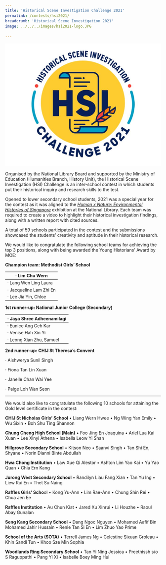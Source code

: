 ```yaml
---
title: 'Historical Scene Investigation Challenge 2021'
permalink: /contests/hsi2021/
breadcrumb: 'Historical Scene Investigation 2021'
image: ../../../images/hsi2021-logo.JPG

---
```


![](../images/hsi2021-logo.JPG)

Organised by the National Library Board and supported by the Ministry of Education (Humanities Branch, History Unit), the Historical Scene Investigation (HSI) Challenge is an inter-school contest in which students put their historical inquiry and research skills to the test. 

Opened to lower secondary school students, 2021 was a special year for the contest as it was aligned to the *[Human x Nature: Environmental Histories of Singapore](https://exhibitions.nlb.gov.sg/exhibitions/past-exhibitions/humanxnature/)* exhibition at the National Library. Each team was required to create a video to highlight their historical investigation findings, along with a written report with cited sources.

A total of 59 schools participated in the contest and the submissions showcased the students’ creativity and aptitude in their historical research.

We would like to congratulate the following school teams for achieving the top 3 positions, along with being awarded the Young Historians’ Award by MOE:

**Champion team: Methodist Girls’ School**

| ·    Lim Chu Wern          |
| -------------------------- |
| ·    Lang Wen Ling Laura   |
| ·    Jacqueline Lam Zhi En |
| ·    Lee Jia Yin, Chloe    |

<Embed Video>

**1st runner-up: National Junior College (Secondary)**

| ·    Jaya Shree Adheenamilagi |
| ----------------------------- |
| ·    Eunice Ang Geh Kar       |
| ·    Venise Hah Xin Yi        |
| ·    Leong Xian Zhu, Samuel   |

<Embed Video>



**2nd runner-up: CHIJ St Theresa’s Convent** 

·    Aishwerya Sunil Singh

·    Fiona Tan Lin Xuan

·    Janelle Chan Wai Yee

·    Paige Loh Wan Seon

<Embed video>

 <hr>

We would also like to congratulate the following 10 schools for attaining the Gold level certificate in the contest:

**CHIJ St Nicholas Girls’ School**
•	Liang Wern Hwee 
•	Ng Wing Yan Emily 
•	Wu Sixin 
•	Boh Shu Ting Shannon 
<Insert YouTube video>

**Chung Cheng High School (Main)**
•	Foo Jing En Joaquina
•	Ariel Lua Kai Xuan
•	Lee Xinyi Athena
•	Isabella Leow Yi Shan
<Insert YouTube video>

**Hillgrove Secondary School**
•	Kitson Neo
•	Saanvi Singh
•	Tan Shi En, Shyane
•	Norin Dianni Binte Abdullah 
<Insert YouTube video>

**Hwa Chong Institution**
•	Law Xue Qi Alestor 
•	Ashton Lim Yao Kai 
•	Yu Yao Quan 
•	Chia Ern Kang
<Insert YouTube video>

**Jurong West Secondary School**
•	Randilyn Liau Fang Xian
•	Tan Yu Ing
•	Liew Rui En
•	Thet Su Naing
<Insert YouTube video>

**Raffles Girls’ Scho**ol
•	Kong Yu-Ann 
•	Lim Rae-Ann
•	Chung Shin Rei
•	Chua Jen Ee
<Insert YouTube video>

**Raffles Institution**
•	Au Chun Kiat
•	Jared Xu Xinrui
•	Li Houzhe
•	Raoul Abay Gunalan
<Insert YouTube video>

**Seng Kang Secondary School**
•	Dang Ngoc Nguyen
•	Mohamed Aafif Bin Mohamed Jahir Hussain
•	Renie Tan Si En
•	Lim Zhuo Yao Prime
<Insert YouTube video>

**School of the Arts (SOTA)**
•	Terrell James Ng
•	Celestine Sixuan Groleau
•	Khin Sandi Tun
•	Khoo Sze Min Sophia
<Insert YouTube video>

**Woodlands Ring Secondary School**
•	Tan Yi Ning Jessica
•	Preethissh s/o S Raguppathi
•	Pang Yi Xi
•	Isabelle Boey Ming Hui
<Insert YouTube video>

